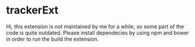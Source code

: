 # trackerExt

Hi, this extension is not maintained by me for a while, so some part of the code is quite outdated. Please install dependecies by using npm and bower in order to run the build the extension.
